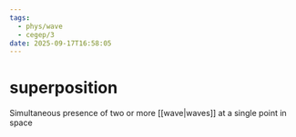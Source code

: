 ```yaml
---
tags:
  - phys/wave
  - cegep/3
date: 2025-09-17T16:58:05
---
```


# superposition

Simultaneous presence of two or more [[wave|waves]] at a single point in space
